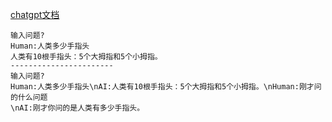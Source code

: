 [chatgpt文档](https://platform.openai.com/docs/models/gpt-3)
```
输入问题?
Human:人类多少手指头
人类有10根手指头：5个大拇指和5个小拇指。
-----------------------
输入问题?
Human:人类多少手指头\nAI:人类有10根手指头：5个大拇指和5个小拇指。\nHuman:刚才问的什么问题
\nAI:刚才你问的是人类有多少手指头。
```